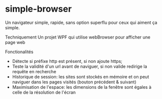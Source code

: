 # simple-browser
Un navigateur simple, rapide, sans option superflu pour ceux qui aiment ça simple.

Techniquement 
Un projet WPF qui utilise webBrowser pour afficher une page web

Fonctionalités
* Détecte si préfixe http est présent, si non ajoute https;
* Teste la validité d'un url avant de naviguer, si non valide redirige la requête en recherche
* Historique de session: les sites sont stockés en mémoire et on peut naviguer dans les pages visités (bouton précédent & suivant)
* Maximisation de l'espace: les dimensions de la fenêtre sont égales à celle de la résolution de l'écran
